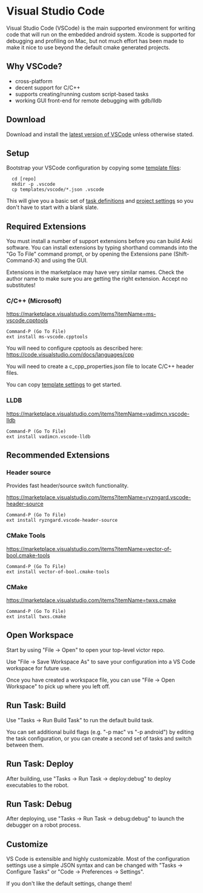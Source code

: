 # Visual Studio Code

Visual Studio Code (VSCode) is the main supported environment for writing code 
that will run on the embedded android system. Xcode is supported for debugging 
and profiling on Mac, but not much effort has been made to make it nice to use 
beyond the default cmake generated projects.

## Why VSCode?

- cross-platform
- decent support for C/C++
- supports creating/running custom script-based tasks
- working GUI front-end for remote debugging with gdb/lldb

## Download

Download and install the [latest version of VSCode](https://code.visualstudio.com/) 
unless otherwise stated.

## Setup

Bootstrap your VSCode configuration by copying some [template files](/templates/vscode):
```
  cd [repo]
  mkdir -p .vscode
  cp templates/vscode/*.json .vscode
```
This will give you a basic set of [task definitions](/templates/vscode/tasks.json) 
and [project settings](/templates/vscode/settings.json) so you 
don't have to start with a blank slate.

## Required Extensions

You must install a number of support extensions before you can build Anki software.
You can install extensions by typing shorthand commands into the "Go To File"
command prompt, or by opening the Extensions pane (Shift-Command-X) and using the
GUI.

Extensions in the marketplace may have very similar names.  Check the author name
to make sure you are getting the right extension. Accept no substitutes!

### C/C++ (Microsoft)

https://marketplace.visualstudio.com/items?itemName=ms-vscode.cpptools

```
Command-P (Go To File)
ext install ms-vscode.cpptools
```

You will need to configure cpptools as described here:
https://code.visualstudio.com/docs/languages/cpp

You will need to create a c_cpp_properties.json file to locate C/C++ header 
files.  

You can copy [template settings](/templates/vscode/c_cpp_properties.json) 
to get started.


### LLDB

https://marketplace.visualstudio.com/items?itemName=vadimcn.vscode-lldb

```
Command-P (Go To File)
ext install vadimcn.vscode-lldb
```


## Recommended Extensions


### Header source

Provides fast header/source switch functionality.

https://marketplace.visualstudio.com/items?itemName=ryzngard.vscode-header-source

```
Command-P (Go To File)
ext install ryzngard.vscode-header-source
```


### CMake Tools

https://marketplace.visualstudio.com/items?itemName=vector-of-bool.cmake-tools

```
Command-P (Go To File)
ext install vector-of-bool.cmake-tools
```


### CMake

https://marketplace.visualstudio.com/items?itemName=twxs.cmake

```
Command-P (Go To File)
ext install twxs.cmake
```

## Open Workspace

Start by using "File -> Open" to open your top-level victor repo.

Use "File -> Save Workspace As" to save your configuration into a VS Code 
workspace for future use.

Once you have created a workspace file, you can use "File -> Open Workspace" 
to pick up where you left off.

## Run Task: Build 

Use "Tasks -> Run Build Task" to run the default build task.  

You can set additional build flags (e.g. "-p mac" vs "-p android") by editing 
the task configuration, or you can create a second set of tasks and switch 
between them.

## Run Task: Deploy

After building, use "Tasks -> Run Task -> deploy:debug" to deploy executables
to the robot.

## Run Task: Debug

After deploying, use "Tasks -> Run Task -> debug:debug" to launch the debugger
on a robot process.

## Customize

VS Code is extensible and highly customizable.  Most of the configuration 
settings use a simple JSON syntax and can be changed with 
"Tasks -> Configure Tasks" or "Code -> Preferences -> Settings".

If you don't like the default settings, change them!

